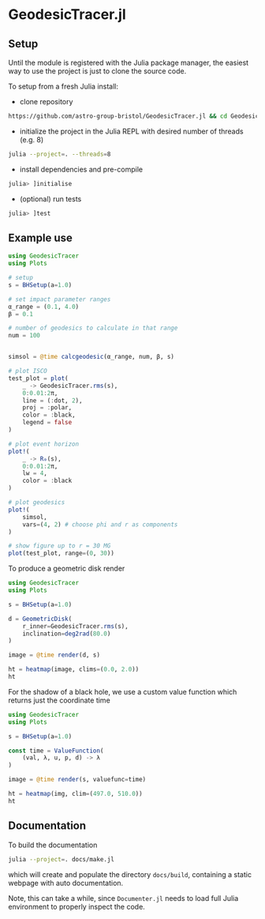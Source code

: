 # GeodesicTracer.jl

## Setup

Until the module is registered with the Julia package manager, the easiest way to use the project is just to clone the source code.

To setup from a fresh Julia install:

- clone repository
```bash
https://github.com/astro-group-bristol/GeodesicTracer.jl && cd GeodesicTracer.jl
```

- initialize the project in the Julia REPL with desired number of threads (e.g. 8)
```bash
julia --project=. --threads=8
```

- install dependencies and pre-compile
```julia
julia> ]initialise
```

- (optional) run tests
```julia
julia> ]test
```

## Example use

```julia
using GeodesicTracer
using Plots

# setup
s = BHSetup(a=1.0)

# set impact parameter ranges
α_range = (0.1, 4.0)
β = 0.1

# number of geodesics to calculate in that range
num = 100


simsol = @time calcgeodesic(α_range, num, β, s)

# plot ISCO
test_plot = plot(
    _ -> GeodesicTracer.rms(s), 
    0:0.01:2π, 
    line = (:dot, 2),
    proj = :polar,
    color = :black,
    legend = false
)

# plot event horizon
plot!(
    _ -> R₀(s), 
    0:0.01:2π, 
    lw = 4, 
    color = :black
)

# plot geodesics
plot!(
    simsol,
    vars=(4, 2) # choose phi and r as components
)

# show figure up to r = 30 MG
plot(test_plot, range=(0, 30))
```

To produce a geometric disk render

```julia
using GeodesicTracer
using Plots

s = BHSetup(a=1.0)

d = GeometricDisk(
    r_inner=GeodesicTracer.rms(s), 
    inclination=deg2rad(80.0)
)

image = @time render(d, s)

ht = heatmap(image, clims=(0.0, 2.0))
ht
```

For the shadow of a black hole, we use a custom value function which returns just the coordinate time
```julia
using GeodesicTracer
using Plots

s = BHSetup(a=1.0)

const time = ValueFunction(
    (val, λ, u, p, d) -> λ
)

image = @time render(s, valuefunc=time)

ht = heatmap(img, clim=(497.0, 510.0))
ht
```


## Documentation

To build the documentation
```bash
julia --project=. docs/make.jl
```
which will create and populate the directory `docs/build`, containing a static webpage with auto documentation.

Note, this can take a while, since `Documenter.jl` needs to load full Julia environment to properly inspect the code.